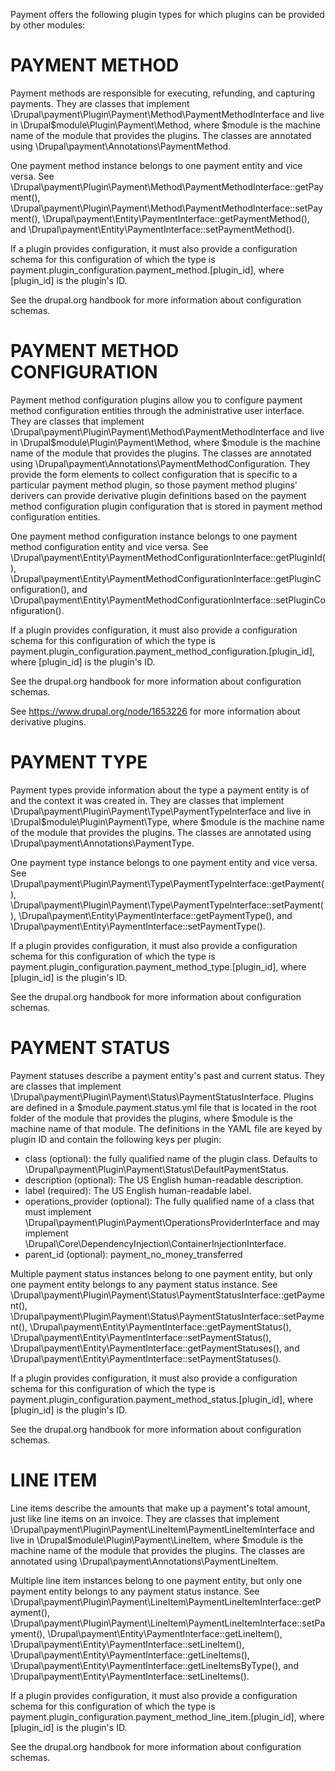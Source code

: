Payment offers the following plugin types for which plugins can be provided by
other modules:

PAYMENT METHOD
==============
Payment methods are responsible for executing, refunding, and capturing
payments. They are classes that implement
\Drupal\payment\Plugin\Payment\Method\PaymentMethodInterface and live in
\Drupal\$module\Plugin\Payment\Method, where $module is the machine name of the
module that provides the plugins. The classes are annotated using
\Drupal\payment\Annotations\PaymentMethod.

One payment method instance belongs to one payment entity and vice versa. See
\Drupal\payment\Plugin\Payment\Method\PaymentMethodInterface::getPayment(),
\Drupal\payment\Plugin\Payment\Method\PaymentMethodInterface::setPayment(),
\Drupal\payment\Entity\PaymentInterface::getPaymentMethod(), and
\Drupal\payment\Entity\PaymentInterface::setPaymentMethod().

If a plugin provides configuration, it must also provide a configuration schema
for this configuration of which the type is
payment.plugin_configuration.payment_method.[plugin_id], where [plugin_id] is
the plugin's ID.

See the drupal.org handbook for more information about configuration schemas.

PAYMENT METHOD CONFIGURATION
=============================
Payment method configuration plugins allow you to configure payment method
configuration entities through the administrative user interface. They are
classes that implement
\Drupal\payment\Plugin\Payment\Method\PaymentMethodInterface and live in
\Drupal\$module\Plugin\Payment\Method, where $module is the machine name of the
module that provides the plugins. The classes are annotated using
\Drupal\payment\Annotations\PaymentMethodConfiguration. They provide the form
elements to collect configuration that is specific to a particular payment
method plugin, so those payment method plugins' derivers can provide derivative
plugin definitions based on the payment method configuration plugin
configuration that is stored in payment method configuration entities.

One payment method configuration instance belongs to one payment method
configuration entity and vice versa. See
\Drupal\payment\Entity\PaymentMethodConfigurationInterface::getPluginId(),
\Drupal\payment\Entity\PaymentMethodConfigurationInterface::getPluginConfiguration(),
and
\Drupal\payment\Entity\PaymentMethodConfigurationInterface::setPluginConfiguration().

If a plugin provides configuration, it must also provide a configuration schema
for this configuration of which the type is
payment.plugin_configuration.payment_method_configuration.[plugin_id], where
[plugin_id] is the plugin's ID.

See the drupal.org handbook for more information about configuration schemas.

See https://www.drupal.org/node/1653226 for more information about derivative
plugins.

PAYMENT TYPE
============
Payment types provide information about the type a payment entity is of and the
context it was created in. They are classes that implement
\Drupal\payment\Plugin\Payment\Type\PaymentTypeInterface and live in
\Drupal\$module\Plugin\Payment\Type, where $module is the machine name of the
module that provides the plugins. The classes are annotated using
\Drupal\payment\Annotations\PaymentType.

One payment type instance belongs to one payment entity and vice versa. See
\Drupal\payment\Plugin\Payment\Type\PaymentTypeInterface::getPayment(),
\Drupal\payment\Plugin\Payment\Type\PaymentTypeInterface::setPayment(),
\Drupal\payment\Entity\PaymentInterface::getPaymentType(), and
\Drupal\payment\Entity\PaymentInterface::setPaymentType().

If a plugin provides configuration, it must also provide a configuration schema
for this configuration of which the type is
payment.plugin_configuration.payment_method_type.[plugin_id], where [plugin_id]
is the plugin's ID.

See the drupal.org handbook for more information about configuration schemas.

PAYMENT STATUS
==============
Payment statuses describe a payment entity's past and current status. They are
classes that implement
\Drupal\payment\Plugin\Payment\Status\PaymentStatusInterface. Plugins are
defined in a $module.payment.status.yml file that is located in the root folder
of the module that provides the plugins, where $module is the machine name of
that module. The definitions in the YAML file are keyed by plugin ID and contain
the following keys per plugin:
- class (optional): the fully qualified name of the plugin class. Defaults to
  \Drupal\payment\Plugin\Payment\Status\DefaultPaymentStatus.
- description (optional): The US English human-readable description.
- label (required): The US English human-readable label.
- operations_provider (optional): The fully qualified name of a class that must
  implement
  \Drupal\payment\Plugin\Payment\OperationsProviderInterface and may implement
  \Drupal\Core\DependencyInjection\ContainerInjectionInterface.
- parent_id (optional): payment_no_money_transferred

Multiple payment status instances belong to one payment entity, but only one
payment entity belongs to any payment status instance. See
\Drupal\payment\Plugin\Payment\Status\PaymentStatusInterface::getPayment(),
\Drupal\payment\Plugin\Payment\Status\PaymentStatusInterface::setPayment(),
\Drupal\payment\Entity\PaymentInterface::getPaymentStatus(),
\Drupal\payment\Entity\PaymentInterface::setPaymentStatus(),
\Drupal\payment\Entity\PaymentInterface::getPaymentStatuses(), and
\Drupal\payment\Entity\PaymentInterface::setPaymentStatuses().

If a plugin provides configuration, it must also provide a configuration schema
for this configuration of which the type is
payment.plugin_configuration.payment_method_status.[plugin_id], where
[plugin_id] is the plugin's ID.

See the drupal.org handbook for more information about configuration schemas.

LINE ITEM
=========
Line items describe the amounts that make up a payment's total amount, just like
line items on an invoice. They are classes that implement
\Drupal\payment\Plugin\Payment\LineItem\PaymentLineItemInterface and live in
\Drupal\$module\Plugin\Payment\LineItem, where $module is the machine name of
the module that provides the plugins. The classes are annotated using
\Drupal\payment\Annotations\PaymentLineItem.

Multiple line item instances belong to one payment entity, but only one payment
entity belongs to any payment status instance. See
\Drupal\payment\Plugin\Payment\LineItem\PaymentLineItemInterface::getPayment(),
\Drupal\payment\Plugin\Payment\LineItem\PaymentLineItemInterface::setPayment(),
\Drupal\payment\Entity\PaymentInterface::getLineItem(),
\Drupal\payment\Entity\PaymentInterface::setLineItem(),
\Drupal\payment\Entity\PaymentInterface::getLineItems(),
\Drupal\payment\Entity\PaymentInterface::getLineItemsByType(), and
\Drupal\payment\Entity\PaymentInterface::setLineItems().

If a plugin provides configuration, it must also provide a configuration schema
for this configuration of which the type is
payment.plugin_configuration.payment_method_line_item.[plugin_id], where
[plugin_id] is the plugin's ID.

See the drupal.org handbook for more information about configuration schemas.
